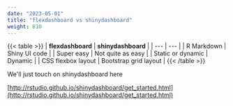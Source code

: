 ```yaml
---
date: "2023-05-01"
title: "flexdashboard vs shinydashboard"
weight: 810
---
```


{{< table >}}
| **flexdashboard**    | **shinydashboard**      |
|      ---           |       ---             |
| R Markdown         | Shiny UI code         |
| Super easy         | Not quite as easy     |
| Static or dynamic  | Dynamic               |
| CSS flexbox layout | Bootstrap grid layout |
{{< /table >}}

We'll just touch on shinydashboard here

[http://rstudio.github.io/shinydashboard/get_started.html](http://rstudio.github.io/shinydashboard/get_started.html)
